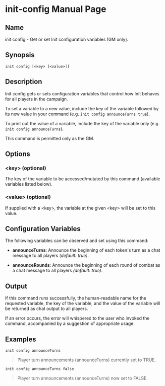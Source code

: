 
# init-config Manual Page

## Name

init config - Get or set Init configuration variables (GM only).

## Synopsis

```
init config [<key> [<value>]]
```

## Description

Init config gets or sets configuration variables that control how Init behaves for all players in the campaign.

To set a variable to a new value, include the key of the variable followed by its new value in your command (e.g. ```init config announceTurns true```).

To print out the value of a variable, include the key of the variable only (e.g. ```init config announceTurns```).

This command is permitted only as the GM.

## Options

### \<key\> (optional)
The key of the variable to be accessed/mutated by this command (available variables listed below).

### \<value\> (optional)
If supplied with a \<key\>, the variable at the given \<key\> will be set to this value.

## Configuration Variables

The following variables can be observed and set using this command: 

  - **announceTurns**: Announce the beginning of each token's turn as a chat message to all players *(default: true)*.

  - **announceRounds**: Announce the beginning of each round of combat as a chat message to all players *(default: true)*.

## Output

If this command runs successfully, the human-readable name for the requested variable, the key of the variable, and the value of the variable will be returned as chat output to all players.

If an error occurs, the error will whispered to the user who invoked the command, accompanied by a suggestion of appropriate usage.

## Examples

```init config announceTurns```

> Player turn announcements (announceTurns) currently set to TRUE.

```init config announceTurns false```

> Player turn announcements (announceTurns) now set to FALSE.